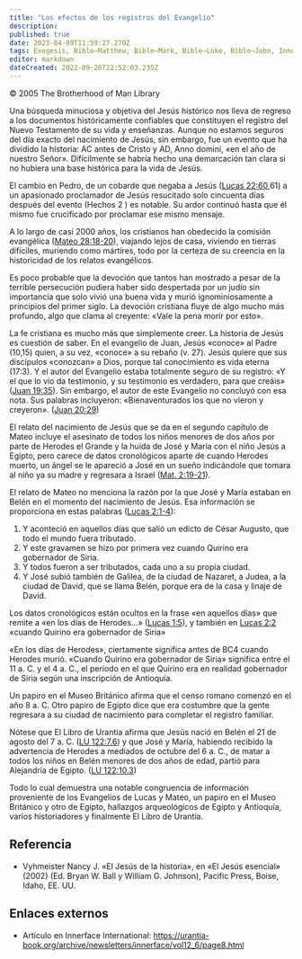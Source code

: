 ```yaml
---
title: "Los efectos de los registros del Evangelio"
description: 
published: true
date: 2023-04-09T11:59:27.270Z
tags: Exegesis, Bible—Matthew, Bible—Mark, Bible—Luke, Bible—John, Innerface International, article
editor: markdown
dateCreated: 2022-09-26T22:52:03.235Z
---
```


<p class="v-card v-sheet theme--light grey lighten-3 px-2">© 2005 The Brotherhood of Man Library</p>

Una búsqueda minuciosa y objetiva del Jesús histórico nos lleva de regreso a los documentos históricamente confiables que constituyen el registro del Nuevo Testamento de su vida y enseñanzas. Aunque no estamos seguros del día exacto del nacimiento de Jesús, sin embargo, fue un evento que ha dividido la historia: AC antes de Cristo y AD, Anno domini, «en el año de nuestro Señor». Difícilmente se habría hecho una demarcación tan clara si no hubiera una base histórica para la vida de Jesús.

El cambio en Pedro, de un cobarde que negaba a Jesús ([Lucas 22:60](/es/Bible/Luke/22#v60),61) a un apasionado proclamador de Jesús resucitado solo cincuenta días después del evento (Hechos 2 ) es notable. Su ardor continuó hasta que él mismo fue crucificado por proclamar ese mismo mensaje.

A lo largo de casi 2000 años, los cristianos han obedecido la comisión evangélica ([Mateo 28:18-20](/es/Bible/Matthew/28#v18)), viajando lejos de casa, viviendo en tierras difíciles, muriendo como mártires, todo por la certeza de su creencia en la historicidad de los relatos evangélicos.

Es poco probable que la devoción que tantos han mostrado a pesar de la terrible persecución pudiera haber sido despertada por un judío sin importancia que solo vivió una buena vida y murió ignominiosamente a principios del primer siglo. La devoción cristiana fluye de algo mucho más profundo, algo que clama al creyente: «Vale la pena morir por esto».

La fe cristiana es mucho más que simplemente creer. La historia de Jesús es cuestión de saber. En el evangelio de Juan, Jesús «conoce» al Padre (10,15) quien, a su vez, «conoce» a su rebaño (v. 27). Jesús quiere que sus discípulos «conozcan» a Dios, porque tal conocimiento es vida eterna (17:3). Y el autor del Evangelio estaba totalmente seguro de su registro: «Y el que lo vio da testimonio, y su testimonio es verdadero, para que creáis» ([Juan 19:35](/es/Bible/John/19#v35)). Sin embargo, el autor de este Evangelio no concluyó con esa nota. Sus palabras incluyeron: «Bienaventurados los que no vieron y creyeron». ([Juan 20:29](/es/Bible/John/20#v29))

El relato del nacimiento de Jesús que se da en el segundo capítulo de Mateo incluye el asesinato de todos los niños menores de dos años por parte de Herodes el Grande y la huida de José y María con el niño Jesús a Egipto, pero carece de datos cronológicos aparte de cuando Herodes muerto, un ángel se le apareció a José en un sueño indicándole que tomara al niño ya su madre y regresara a Israel ([Mat. 2:19-21](/es/Bible/Matthew/2#v19)).

El relato de Mateo no menciona la razón por la que José y María estaban en Belén en el momento del nacimiento de Jesús. Esa información se proporciona en estas palabras ([Lucas 2:1-4](/es/Bible/Luke/2#v1)):

1. Y aconteció en aquellos días que salió un edicto de César Augusto, que todo el mundo fuera tributado.
2. Y este gravamen se hizo por primera vez cuando Quirino era gobernador de Siria.
3. Y todos fueron a ser tributados, cada uno a su propia ciudad.
4. Y José subió también de Galilea, de la ciudad de Nazaret, a Judea, a la ciudad de David, que se llama Belén, porque era de la casa y linaje de David.

Los datos cronológicos están ocultos en la frase «en aquellos días» que remite a «en los días de Herodes…» ([Lucas 1:5](/es/Bible/Luke/1#v5)), y también en [Lucas 2:2](/es/Bible/Luke/2#v2) «cuando Quirino era gobernador de Siria»

«En los días de Herodes», ciertamente significa antes de BC4 cuando Herodes murió. «Cuando Quirino era gobernador de Siria» significa entre el 11 a. C. y el 4 a. C., el período en el que Quirino era en realidad gobernador de Siria según una inscripción de Antioquía.

Un papiro en el Museo Británico afirma que el censo romano comenzó en el año 8 a. C. Otro papiro de Egipto dice que era costumbre que la gente regresara a su ciudad de nacimiento para completar el registro familiar.

Nótese que El Libro de Urantia afirma que Jesús nació en Belén el 21 de agosto del 7 a. C. ([LU 122:7.6](/es/The_Urantia_Book/122#p7_6)) y que José y María, habiendo recibido la advertencia de Herodes a mediados de octubre del 6 a. C., de matar a todos los niños en Belén menores de dos años de edad, partió para Alejandría de Egipto. ([LU 122:10.3](/es/The_Urantia_Book/122#p10_3))

Todo lo cual demuestra una notable congruencia de información proveniente de los Evangelios de Lucas y Mateo, un papiro en el Museo Británico y otro de Egipto, hallazgos arqueológicos de Egipto y Antioquía, varios historiadores y finalmente El Libro de Urantia.

## Referencia

- Vyhmeister Nancy J. «El Jesús de la historia», en «El Jesús esencial» (2002) (Ed. Bryan W. Ball y William G. Johnson), Pacific Press, Boise, Idaho, EE. UU.

## Enlaces externos

- Artículo en Innerface International: https://urantia-book.org/archive/newsletters/innerface/vol12_6/page8.html